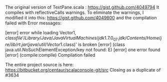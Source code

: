 The original version of TextPane.scala : https://gist.github.com/4049794
It compiles with reflectiveCalls warnings. To eliminate the warnings, I modified it into this:
https://gist.github.com/4049800 and the compilation failed with Error messages:

[error] error while loading Vector$1, class file '/Library/Java/JavaVirtualMachines/jdk1.7.0_07.jdk/Contents/Home/jre/lib/rt.jar(java/util/Vector$1.class)' is broken
[error] (class java.util.NoSuchElementException/key not found: E)
[error] one error found
[error] (compile:compile) Compilation failed

The entire project  source is here: https://bitbucket.org/centaur/scalaconsole-git/src 
Closing as a duplicate of #3634
